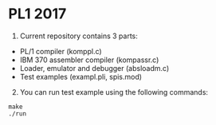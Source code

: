# PL1 2017

1. Current repository contains 3 parts:
 - PL/1 compiler (komppl.c)
 - IBM 370 assembler compiler (kompassr.c)
 - Loader, emulator and debugger (absloadm.c)
 - Test examples (exampl.pli, spis.mod)
    
2. You can run test example using the following commands:
```
make
./run
```